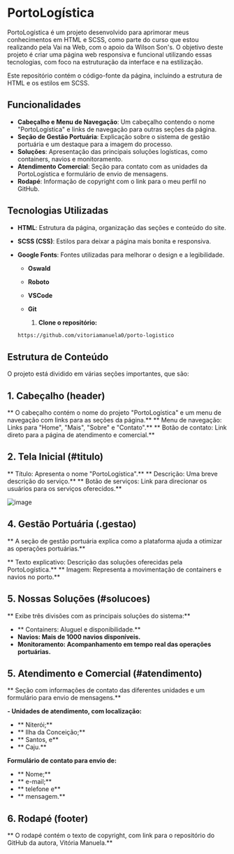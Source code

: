# PortoLogística

PortoLogística é um projeto desenvolvido para aprimorar meus conhecimentos em HTML e SCSS, como parte do curso que estou realizando pela Vai na Web, com o apoio da Wilson Son's. O objetivo deste projeto é criar uma página web responsiva e funcional utilizando essas tecnologias, com foco na estruturação da interface e na estilização.

Este repositório contém o código-fonte da página, incluindo a estrutura de HTML e os estilos em SCSS.

## Funcionalidades

- **Cabeçalho e Menu de Navegação**: Um cabeçalho contendo o nome "PortoLogística" e links de navegação para outras seções da página.
- **Seção de Gestão Portuária**: Explicação sobre o sistema de gestão portuária e um destaque para a imagem do processo.
- **Soluções**: Apresentação das principais soluções logísticas, como containers, navios e monitoramento.
- **Atendimento Comercial**: Seção para contato com as unidades da PortoLogística e formulário de envio de mensagens.
- **Rodapé**: Informação de copyright com o link para o meu perfil no GitHub.

## Tecnologias Utilizadas

- **HTML**: Estrutura da página, organização das seções e conteúdo do site.
- **SCSS (CSS)**: Estilos para deixar a página mais bonita e responsiva.
- **Google Fonts**: Fontes utilizadas para melhorar o design e a legibilidade.
  - **Oswald**
  - **Roboto**
  - **VSCode**
  - **Git**
 
    1. **Clone o repositório:**
   
   ```bash
   https://github.com/vitoriamanuela0/porto-logistico

## Estrutura de Conteúdo

O projeto está dividido em várias seções importantes, que são:

## 1. Cabeçalho (header)

** O cabeçalho contém o nome do projeto "PortoLogística" e um menu de navegação com links para as seções da página.**
** Menu de navegação: Links para "Home", "Mais", "Sobre" e "Contato".**
** Botão de contato: Link direto para a página de atendimento e comercial.**

## 2. Tela Inicial (#titulo)
** Título: Apresenta o nome "PortoLogística".**
** Descrição: Uma breve descrição do serviço.**
** Botão de serviços: Link para direcionar os usuários para os serviços oferecidos.**

![image](https://github.com/user-attachments/assets/5f493422-a15e-4a96-8a28-d6d8f87ad936)

## 4. Gestão Portuária (.gestao)
** A seção de gestão portuária explica como a plataforma ajuda a otimizar as operações portuárias.**

** Texto explicativo: Descrição das soluções oferecidas pela PortoLogística.**
** Imagem: Representa a movimentação de containers e navios no porto.**

## 5. Nossas Soluções (#solucoes)
** Exibe três divisões com as principais soluções do sistema:**

- ** Containers: Aluguel e disponibilidade.**
- **Navios: Mais de 1000 navios disponíveis.**
- **Monitoramento: Acompanhamento em tempo real das operações portuárias.**

## 5. Atendimento e Comercial (#atendimento)
** Seção com informações de contato das diferentes unidades e um formulário para envio de mensagens.**

**- Unidades de atendimento, com localização:** 
- ** Niterói;** 
- ** Ilha da Conceição;**
- ** Santos, e**
- ** Caju.**
  
**Formulário de contato para envio de:**
- ** Nome;**
- ** e-mail;**
-  ** telefone e**
-  ** mensagem.**
  
## 6. Rodapé (footer)
** O rodapé contém o texto de copyright, com link para o repositório do GitHub da autora, Vitória Manuela.**
